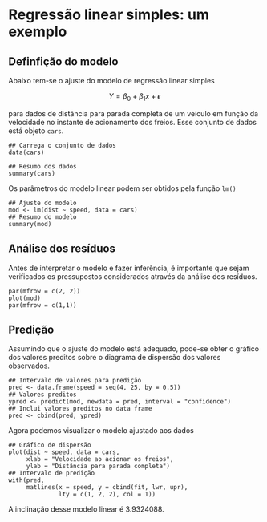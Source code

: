 # Regressão linear simples: um exemplo

## Definfição do modelo

Abaixo tem-se o ajuste do modelo de regressão linear simples

$$
Y = \beta_0 + \beta_1 x + \epsilon
$$

para dados de distância para parada completa de um veículo em função da
velocidade no instante de acionamento dos freios. Esse conjunto de dados
está objeto `cars`.

```
## Carrega o conjunto de dados
data(cars)

## Resumo dos dados
summary(cars)
```

Os parâmetros do modelo linear podem ser obtidos pela função `lm()`

```
## Ajuste do modelo
mod <- lm(dist ~ speed, data = cars)
## Resumo do modelo
summary(mod)
```

## Análise dos resíduos

Antes de interpretar o modelo e fazer inferência, é importante que sejam
verificados os pressupostos considerados através da análise dos resíduos.

```
par(mfrow = c(2, 2))
plot(mod)
par(mfrow = c(1,1))
```

## Predição

Assumindo que o ajuste do modelo está adequado, pode-se obter o 
gráfico dos valores preditos sobre o diagrama de dispersão dos
valores observados.

```
## Intervalo de valores para predição
pred <- data.frame(speed = seq(4, 25, by = 0.5))
## Valores preditos
ypred <- predict(mod, newdata = pred, interval = "confidence")
## Inclui valores preditos no data frame
pred <- cbind(pred, ypred)
```

Agora podemos visualizar o modelo ajustado aos dados

```
## Gráfico de dispersão
plot(dist ~ speed, data = cars,
     xlab = "Velocidade ao acionar os freios",
     ylab = "Distância para parada completa")
## Intervalo de predição
with(pred,
     matlines(x = speed, y = cbind(fit, lwr, upr),
              lty = c(1, 2, 2), col = 1))
```

A inclinação desse modelo linear é 3.9324088.
